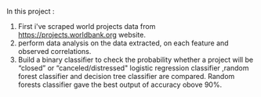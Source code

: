 In this project :
1. First i've scraped world projects data from https://projects.worldbank.org website.
2. perform data analysis on the data extracted, on each feature and observed correlations.
3. Build a binary classifier to check the probability whether a project will be “closed” or “canceled/distressed"
  logistic regression classifier ,random forest classifier and decision tree classifier are compared. Random forests classifier gave the best 
  output of accuracy obove 90%.
